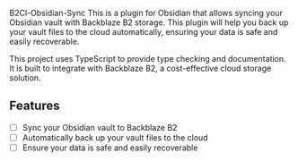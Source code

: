 B2Cl-Obsidian-Sync
This is a plugin for Obsidian that allows syncing your Obsidian vault with Backblaze B2 storage. This plugin will help you back up your vault files to the cloud automatically, ensuring your data is safe and easily recoverable.

This project uses TypeScript to provide type checking and documentation. It is built to integrate with Backblaze B2, a cost-effective cloud storage solution.

## Features

- [ ] Sync your Obsidian vault to Backblaze B2
- [ ] Automatically back up your vault files to the cloud
- [ ] Ensure your data is safe and easily recoverable
